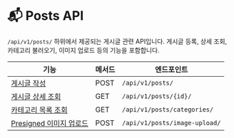 # 📬 Posts API

`/api/v1/posts/` 하위에서 제공되는 게시글 관련 API입니다. 게시글 등록, 상세 조회, 카테고리 불러오기, 이미지 업로드 등의 기능을 포함합니다.

| 기능                                   | 메서드  | 엔드포인트                         |
| ------------------------------------ | ---- | ----------------------------- |
| [게시글 작성](create.md)                  | POST | `/api/v1/posts/`              |
| [게시글 상세 조회](detail.md)               | GET  | `/api/v1/posts/{id}/`         |
| [카테고리 목록 조회](categories.md)          | GET  | `/api/v1/posts/categories/`   |
| [Presigned 이미지 업로드](image_upload.md) | POST | `/api/v1/posts/image-upload/` |
